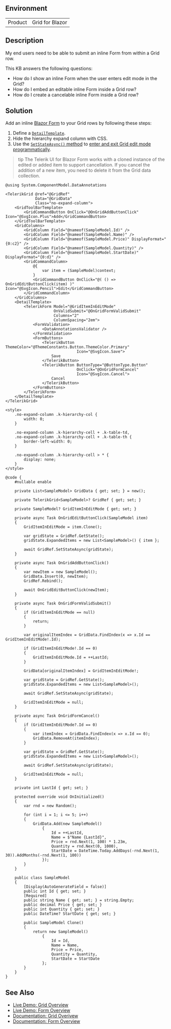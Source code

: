 
## Environment

<table>
<tbody>
<tr>
<td>Product</td>
<td>Grid for Blazor</td>
</tr>
</tbody>
</table>

## Description

My end users need to be able to submit an inline Form from within a Grid row.

This KB answers the following questions:

* How do I show an inline Form when the user enters edit mode in the Grid?
* How do I embed an editable inline Form inside a Grid row?
* How do I create a cancelable inline Form inside a Grid row?

## Solution

Add an inline [Blazor Form](https://demos.telerik.com/blazor-ui/form/overview) to your Grid rows by following these steps:

1. Define a [`DetailTemplate`](slug:components/grid/features/hierarchy).
1. Hide the hierarchy expand column with CSS.
1. Use the [`SetStateAsync()` method](slug:grid-state#setstateasync-examples) to [enter and exit Grid edit mode programmatically](slug:grid-kb-add-edit-state).

>tip The Telerik UI for Blazor Form works with a cloned instance of the edited or added item to support cancellation. If you cancel the addition of a new item, you need to delete it from the Grid data collection.

````RAZOR
@using System.ComponentModel.DataAnnotations

<TelerikGrid @ref="@GridRef"
             Data="@GridData"
             Class="no-expand-column">
    <GridToolBarTemplate>
        <GridCommandButton OnClick="@OnGridAddButtonClick" Icon="@SvgIcon.Plus">Add</GridCommandButton>
    </GridToolBarTemplate>
    <GridColumns>
        <GridColumn Field="@nameof(SampleModel.Id)" />
        <GridColumn Field="@nameof(SampleModel.Name)" />
        <GridColumn Field="@nameof(SampleModel.Price)" DisplayFormat="{0:c2}" />
        <GridColumn Field="@nameof(SampleModel.Quantity)" />
        <GridColumn Field="@nameof(SampleModel.StartDate)" DisplayFormat="{0:d}" />
        <GridCommandColumn>
            @{
                var item = (SampleModel)context;
            }
            <GridCommandButton OnClick="@( () => OnGridEditButtonClick(item) )" Icon="@SvgIcon.Pencil">Edit</GridCommandButton>
        </GridCommandColumn>
    </GridColumns>
    <DetailTemplate>
        <TelerikForm Model="@GridItemInEditMode"
                     OnValidSubmit="@OnGridFormValidSubmit"
                     Columns="2"
                     ColumnSpacing="2em">
            <FormValidation>
                <DataAnnotationsValidator />
            </FormValidation>
            <FormButtons>
                <TelerikButton ThemeColor="@ThemeConstants.Button.ThemeColor.Primary"
                               Icon="@SvgIcon.Save">
                    Save
                </TelerikButton>
                <TelerikButton ButtonType="@ButtonType.Button"
                               OnClick="@OnGridFormCancel"
                               Icon="@SvgIcon.Cancel">
                    Cancel
                </TelerikButton>
            </FormButtons>
        </TelerikForm>
    </DetailTemplate>
</TelerikGrid>

<style>
    .no-expand-column .k-hierarchy-col {
        width: 0;
    }

    .no-expand-column .k-hierarchy-cell + .k-table-td,
    .no-expand-column .k-hierarchy-cell + .k-table-th {
        border-left-width: 0;
    }

    .no-expand-column .k-hierarchy-cell > * {
        display: none;
    }
</style>

@code {
    #nullable enable

    private List<SampleModel> GridData { get; set; } = new();

    private TelerikGrid<SampleModel>? GridRef { get; set; }

    private SampleModel? GridItemInEditMode { get; set; }

    private async Task OnGridEditButtonClick(SampleModel item)
    {
        GridItemInEditMode = item.Clone();

        var gridState = GridRef.GetState();
        gridState.ExpandedItems = new List<SampleModel>() { item };

        await GridRef.SetStateAsync(gridState);
    }

    private async Task OnGridAddButtonClick()
    {
        var newItem = new SampleModel();
        GridData.Insert(0, newItem);
        GridRef.Rebind();

        await OnGridEditButtonClick(newItem);
    }

    private async Task OnGridFormValidSubmit()
    {
        if (GridItemInEditMode == null)
        {
            return;
        }

        var originalItemIndex = GridData.FindIndex(x => x.Id == GridItemInEditMode!.Id);

        if (GridItemInEditMode!.Id == 0)
        {
            GridItemInEditMode.Id = ++LastId;
        }

        GridData[originalItemIndex] = GridItemInEditMode!;

        var gridState = GridRef.GetState();
        gridState.ExpandedItems = new List<SampleModel>();

        await GridRef.SetStateAsync(gridState);

        GridItemInEditMode = null;
    }

    private async Task OnGridFormCancel()
    {
        if (GridItemInEditMode?.Id == 0)
        {
            var itemIndex = GridData.FindIndex(x => x.Id == 0);
            GridData.RemoveAt(itemIndex);
        }

        var gridState = GridRef.GetState();
        gridState.ExpandedItems = new List<SampleModel>();

        await GridRef.SetStateAsync(gridState);

        GridItemInEditMode = null;
    }

    private int LastId { get; set; }

    protected override void OnInitialized()
    {
        var rnd = new Random();

        for (int i = 1; i <= 5; i++)
        {
            GridData.Add(new SampleModel()
                {
                    Id = ++LastId,
                    Name = $"Name {LastId}",
                    Price = rnd.Next(1, 100) * 1.23m,
                    Quantity = rnd.Next(0, 1000),
                    StartDate = DateTime.Today.AddDays(-rnd.Next(1, 30)).AddMonths(-rnd.Next(1, 100))
                });
        }
    }

    public class SampleModel
    {
        [Display(AutoGenerateField = false)]
        public int Id { get; set; }
        [Required]
        public string Name { get; set; } = string.Empty;
        public decimal Price { get; set; }
        public int Quantity { get; set; }
        public DateTime? StartDate { get; set; }

        public SampleModel Clone()
        {
            return new SampleModel()
                {
                    Id = Id,
                    Name = Name,
                    Price = Price,
                    Quantity = Quantity,
                    StartDate = StartDate
                };
        }
    }
}
````

## See Also

* <a href="https://demos.telerik.com/blazor-ui/grid/overview" target="_blank">Live Demo: Grid Overview</a>
* <a href="https://demos.telerik.com/blazor-ui/form/overview" target="_blank">Live Demo: Form Overview</a>
* [Documentation: Grid Overivew](slug:grid-overview)
* [Documentation: Form Overview](slug:form-overview)